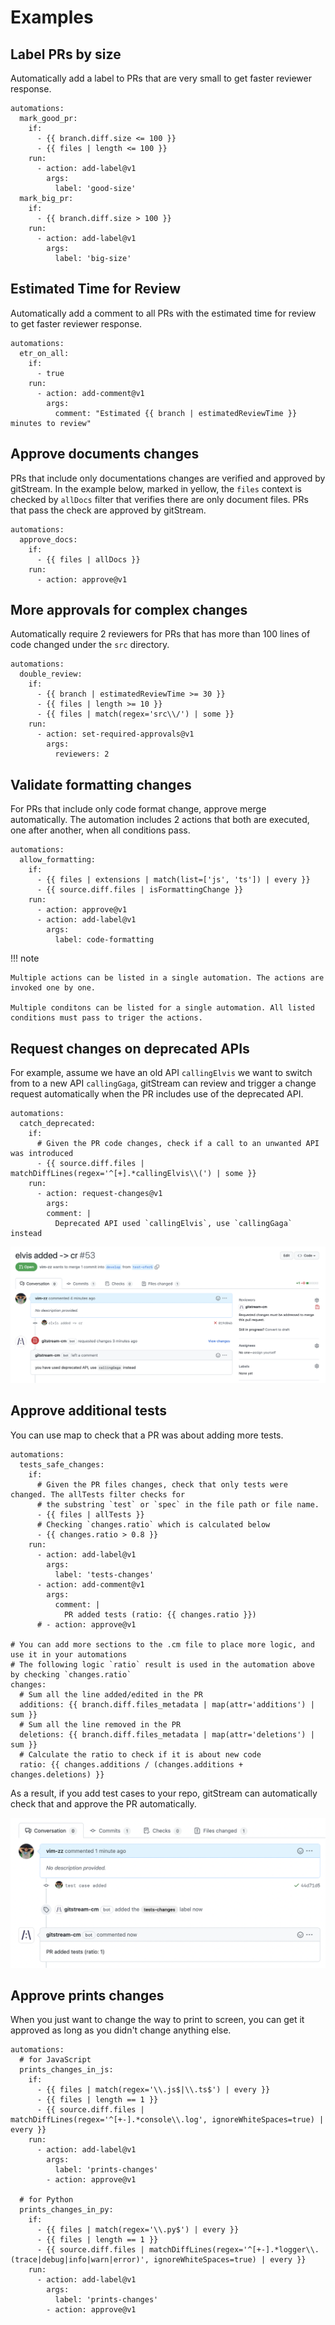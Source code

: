 # Examples


## Label PRs by size

Automatically add a label to PRs that are very small to get faster reviewer response.

```yaml+jinja title=".cm/gitstream.cm"
automations:
  mark_good_pr:
    if:
      - {{ branch.diff.size <= 100 }}
      - {{ files | length <= 100 }}
    run:
      - action: add-label@v1
        args:
          label: 'good-size'
  mark_big_pr:
    if:
      - {{ branch.diff.size > 100 }}
    run:
      - action: add-label@v1
        args:
          label: 'big-size'
```


## Estimated Time for Review 

Automatically add a comment to all PRs with the estimated time for review to get faster reviewer response.

```yaml+jinja title=".cm/gitstream.cm"
automations:
  etr_on_all:
    if:
      - true
    run:
      - action: add-comment@v1
        args:
          comment: "Estimated {{ branch | estimatedReviewTime }} minutes to review"
```


## Approve documents changes  

PRs that include only documentations changes are verified and approved by gitStream. In the example below, marked in yellow, the `files` context is checked by `allDocs` filter that verifies there are only document files. PRs that pass the check are approved by gitStream.

```yaml+jinja title=".cm/gitstream.cm" hl_lines="4"
automations:
  approve_docs:
    if:
      - {{ files | allDocs }}
    run:
      - action: approve@v1
```


## More approvals for complex changes 

Automatically require 2 reviewers for PRs that has more than 100 lines of code changed under the `src` directory.

```yaml+jinja title=".cm/gitstream.cm"
automations:
  double_review:
    if:
      - {{ branch | estimatedReviewTime >= 30 }}
      - {{ files | length >= 10 }}
      - {{ files | match(regex='src\\/') | some }}
    run:
      - action: set-required-approvals@v1
        args:
          reviewers: 2
```


## Validate formatting changes

For PRs that include only code format change, approve merge automatically. The automation includes 2 actions that both are executed, one after another, when all conditions pass.

```yaml+jinja title=".cm/gitstream.cm" hl_lines="7-8"
automations:
  allow_formatting:
    if:
      - {{ files | extensions | match(list=['js', 'ts']) | every }}
      - {{ source.diff.files | isFormattingChange }}
    run:
      - action: approve@v1
      - action: add-label@v1
        args:
          label: code-formatting

```

!!! note

    Multiple actions can be listed in a single automation. The actions are invoked one by one.
    
    Multiple conditons can be listed for a single automation. All listed conditions must pass to triger the actions.


## Request changes on deprecated APIs

For example, assume we have an old API `callingElvis` we want to switch from to a new API `callingGaga`, gitStream can review and trigger a change request automatically when the PR includes use of the deprecated API.

```yaml+jinja title=".cm/gitstream.cm" 
automations:
  catch_deprecated:
    if:
      # Given the PR code changes, check if a call to an unwanted API was introduced
      - {{ source.diff.files | matchDiffLines(regex='^[+].*callingElvis\\(') | some }}
    run:
      - action: request-changes@v1
        args:
        comment: |
          Deprecated API used `callingElvis`, use `callingGaga` instead
```

![Request changes automatically](screenshots/change_use_deprectaed_api.png)


## Approve additional tests

You can use map to check that a PR was about adding more tests.

```yaml+jinja title=".cm/gitstream.cm" hl_lines="23 25"
automations:
  tests_safe_changes:
    if:
      # Given the PR files changes, check that only tests were changed. The allTests filter checks for 
      # the substring `test` or `spec` in the file path or file name.
      - {{ files | allTests }}
      # Checking `changes.ratio` which is calculated below
      - {{ changes.ratio > 0.8 }}
    run: 
      - action: add-label@v1
        args:
          label: 'tests-changes'
      - action: add-comment@v1
        args:
          comment: |
            PR added tests (ratio: {{ changes.ratio }})
      # - action: approve@v1

# You can add more sections to the .cm file to place more logic, and use it in your automations
# The following logic `ratio` result is used in the automation above by checking `changes.ratio`
changes:
  # Sum all the line added/edited in the PR
  additions: {{ branch.diff.files_metadata | map(attr='additions') | sum }}
  # Sum all the line removed in the PR
  deletions: {{ branch.diff.files_metadata | map(attr='deletions') | sum }}
  # Calculate the ratio to check if it is about new code
  ratio: {{ changes.additions / (changes.additions + changes.deletions) }}
```

As a result, if you add test cases to your repo, gitStream can automatically check that and approve the PR automatically.

![Adding tests example](screenshots/adding_tests_to_repo.png)

## Approve prints changes

When you just want to change the way to print to screen, you can get it approved as long as you didn't change anything else.

```yaml+jinja title=".cm/gitstream.cm" 
automations:
  # for JavaScript
  prints_changes_in_js:
    if: 
      - {{ files | match(regex='\\.js$|\\.ts$') | every }}
      - {{ files | length == 1 }}
      - {{ source.diff.files | matchDiffLines(regex='^[+-].*console\\.log', ignoreWhiteSpaces=true) | every }}
    run: 
      - action: add-label@v1
        args:
          label: 'prints-changes'
	    - action: approve@v1

  # for Python
  prints_changes_in_py:
    if: 
      - {{ files | match(regex='\\.py$') | every }}
      - {{ files | length == 1 }}
      - {{ source.diff.files | matchDiffLines(regex='^[+-].*logger\\.(trace|debug|info|warn|error)', ignoreWhiteSpaces=true) | every }}
    run: 
      - action: add-label@v1
        args:
          label: 'prints-changes'
	    - action: approve@v1
```
